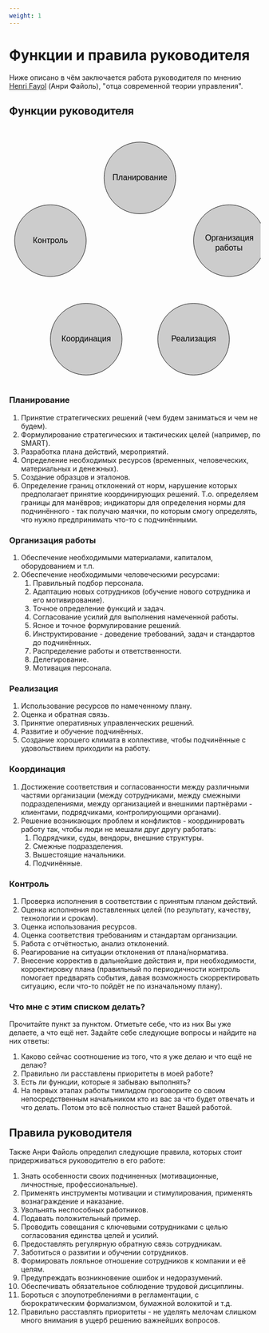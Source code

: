 ```yaml
---
weight: 1
---
```

# Функции и правила руководителя

Ниже описано в чём заключается работа руководителя по мнению [Henri Fayol](https://ru.wikipedia.org/wiki/Файоль,_Анри) (Анри Файоль), "отца современной теории управления".

## Функции руководителя

<pre> 
    <svg xmlns="http://www.w3.org/2000/svg" viewBox="0 0 562 522"  style="max-width: 562px; width: 100%; height: auto; display: block; padding: 0 10px;">
      
      <!-- Планирование -->
      <ellipse cx="281" cy="81" rx="80" ry="80" fill="#cccccc" stroke="#000" />
      <text x="281" y="86" font-family="Helvetica" font-size="18" fill="#000" text-anchor="middle">Планирование</text>
      
      <!-- Организация работы -->  
      <ellipse cx="481" cy="221" rx="80" ry="80" fill="#cccccc" stroke="#000" />
      <text x="481" y="221" font-family="Helvetica" font-size="18" fill="#000" text-anchor="middle">Организация<tspan x="480" dy="1.2em">работы</tspan></text>
      
      <!-- Реализация -->
      <ellipse cx="401" cy="441" rx="80" ry="80" fill="#cccccc" stroke="#000" />
      <text x="401" y="446" font-family="Helvetica" font-size="18" fill="#000" text-anchor="middle">Реализация</text>
      
      <!-- Координация -->
      <ellipse cx="161" cy="441" rx="80" ry="80" fill="#cccccc" stroke="#000" />
      <text x="161" y="446" font-family="Helvetica" font-size="18" fill="#000" text-anchor="middle">Координация</text>
      
      <!-- Контроль -->
      <ellipse cx="81" cy="221" rx="80" ry="80" fill="#cccccc" stroke="#000" />  
      <text x="81" y="226" font-family="Helvetica" font-size="18" fill="#000" text-anchor="middle">Контроль</text>
      
    </svg>
</pre>

### Планирование

1. Принятие стратегических решений (чем будем заниматься и чем не будем).
2. Формулирование стратегических и тактических целей (например, по SMART).
3. Разработка плана действий, мероприятий.
4. Определение необходимых ресурсов (временных, человеческих, материальных и денежных).
5. Создание образцов и эталонов.
6. Определение границ отклонений от норм, нарушение которых предполагает принятие координирующих решений. Т.о. определяем границы для манёвров; индикаторы для определения нормы для подчинённого - так получаю маячки, по которым смогу определять, что нужно предпринимать что-то с подчинёнными.

### Организация работы

1. Обеспечение необходимыми материалами, капиталом, оборудованием и т.п.
2. Обеспечение необходимыми человеческими ресурсами:
    1. Правильный подбор персонала.
    2. Адаптацию новых сотрудников (обучение нового сотрудника и его мотивирование).
    3. Точное определение функций и задач.
    4. Согласование усилий для выполнения намеченной работы.
    5. Ясное и точное формулирование решений.
    6. Инструктирование - доведение требований, задач и стандартов до подчинённых.
    7. Распределение работы и ответственности.
    8. Делегирование.
    9. Мотивация персонала.

### Реализация

1. Использование ресурсов по намеченному плану.
2. Оценка и обратная связь.
3. Принятие оперативных управленческих решений.
4. Развитие и обучение подчинённых.
5. Создание хорошего климата в коллективе, чтобы подчинённые с удовольствием приходили на работу.

### Координация

1. Достижение соответствия и согласованности между различными частями организации (между сотрудниками, между смежными подразделениями, между организацией и внешними партнёрами - клиентами, подрядчиками, контролирующими органами).
2. Решение возникающих проблем и конфликтов - координировать работу так, чтобы люди не мешали друг другу работать:
    1. Подрядчики, суды, вендоры, внешние структуры.
    2. Смежные подразделения.
    3. Вышестоящие начальники.
    4. Подчинённые.

### Контроль

1. Проверка исполнения в соответствии с принятым планом действий.
2. Оценка исполнения поставленных целей (по результату, качеству, технологии и срокам).
3. Оценка использования ресурсов.
4. Оценка соответствия требованиям и стандартам организации.
5. Работа с отчётностью, анализ отклонений.
6. Реагирование на ситуации отклонения от плана/норматива.
7. Внесение корректив в дальнейшие действия и, при необходимости, корректировку плана (правильный по периодичности контроль помогает предварять события, давая возможность скорректировать ситуацию, если что-то пойдёт не по изначальному плану).

### Что мне с этим списком делать?

Прочитайте пункт за пунктом. Отметьте себе, что из них Вы уже делаете, а что ещё нет. Задайте себе следующие вопросы и найдите на них ответы:

1. Каково сейчас соотношение из того, что я уже делаю и что ещё не делаю?
2. Правильно ли расставлены приоритеты в моей работе?
3. Есть ли функции, которые я забываю выполнять?
4. На первых этапах работы тимлидом проговорите со своим непосредственным начальником кто из вас за что будет отвечать и что делать. Потом это всё полностью станет Вашей работой.

## Правила руководителя

Также Анри Файоль определил следующие правила, которых стоит придерживаться руководителю в его работе:

1. Знать особенности своих подчиненных (мотивационные, личностные, профессиональные).
2. Применять инструменты мотивации и стимулирования, применять вознаграждение и наказание.
3. Увольнять неспособных работников.
4. Подавать положительный пример.
5. Проводить совещания с ключевыми сотрудниками с целью согласования единства целей и усилий.
6. Предоставлять регулярную обратную связь сотрудникам.
7. Заботиться о развитии и обучении сотрудников.
8. Формировать лояльное отношение сотрудников к компании и её целям.
9. Предупреждать возникновение ошибок и недоразумений.
10. Обеспечивать обязательное соблюдение трудовой дисциплины.
11. Бороться с злоупотреблениями в регламентации, с бюрократическим формализмом, бумажной волокитой и т.д.
12. Правильно расставлять приоритеты - не уделять мелочам слишком много внимания в ущерб решению важнейших вопросов.
